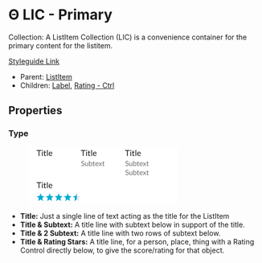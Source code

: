 # Θ LIC - Primary

Collection: A ListItem Collection (LIC) is a convenience container for the primary content for the listitem.

[Styleguide Link](https://app.zeplin.io/styleguide/6041aec8159a9b10c34d0182/components?cseid=608afb6cf38c6c01c9ff2945)

* Parent: [ListItem](./)
* Children: [Label](../../overview/label.md), [Rating - Ctrl](../../overview/rating/)

## Properties

### Type

<figure><img src="../../../.gitbook/assets/Primary.png" alt=""><figcaption></figcaption></figure>

* **Title:** Just a single line of text acting as the title for the ListItem
* **Title & Subtext:** A title line with subtext below in support of the title.
* **Title & 2 Subtext:** A title line with two rows of subtext below.
* **Title & Rating Stars:** A title line, for a person, place, thing with a Rating Control directly below, to give the score/rating for that object.
